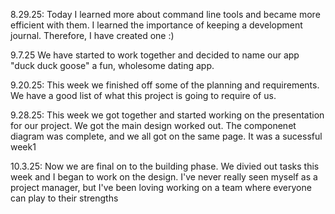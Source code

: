 8.29.25: Today I learned more about command line tools and became more efficient with them.
I learned the importance of keeping a development journal. Therefore, I have created one :)

9.7.25 We have started to work together and decided to name our app "duck duck goose" a fun, wholesome dating app.

9.20.25: This week we finished off some of the planning and requirements. We have a good list of what this project is going to require of us.


9.28.25: This week we got together and started working on the presentation for our project. We got the main design worked out. The componenet diagram was complete, and we all got on the same page. It was a sucessful week1


10.3.25: Now we are final on to the building phase. We divied out tasks this week and I began to work on the design. I've never really seen myself as a project manager, but I've been loving working on a team where everyone can play to their strengths
